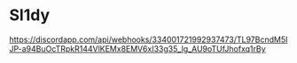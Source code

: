 # Sl1dy
https://discordapp.com/api/webhooks/334001721992937473/TL97BcndM5IJP-a94BuOcTRpkR144VlKEMx8EMV6xI33g35_lg_AU9oTUfJhofxq1rBy
